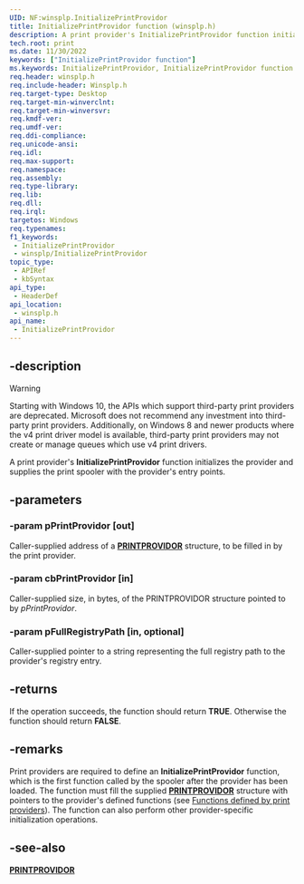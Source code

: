 ```yaml
---
UID: NF:winsplp.InitializePrintProvidor
title: InitializePrintProvidor function (winsplp.h)
description: A print provider's InitializePrintProvidor function initializes the provider and supplies the print spooler with the provider's entry points.
tech.root: print
ms.date: 11/30/2022
keywords: ["InitializePrintProvidor function"]
ms.keywords: InitializePrintProvidor, InitializePrintProvidor function [Print Devices], print.initializeprintprovidor, spoolfnc_b67588a9-bccb-4181-8fd0-cbdc1b7af7c5.xml, winsplp/InitializePrintProvidor
req.header: winsplp.h
req.include-header: Winsplp.h
req.target-type: Desktop
req.target-min-winverclnt: 
req.target-min-winversvr: 
req.kmdf-ver: 
req.umdf-ver: 
req.ddi-compliance: 
req.unicode-ansi: 
req.idl: 
req.max-support: 
req.namespace: 
req.assembly: 
req.type-library: 
req.lib: 
req.dll: 
req.irql: 
targetos: Windows
req.typenames: 
f1_keywords:
 - InitializePrintProvidor
 - winsplp/InitializePrintProvidor
topic_type:
 - APIRef
 - kbSyntax
api_type:
 - HeaderDef
api_location:
 - winsplp.h
api_name:
 - InitializePrintProvidor
---
```


## -description

> [!WARNING]
> Starting with Windows 10, the APIs which support third-party print providers are deprecated. Microsoft does not recommend any investment into third-party print providers. Additionally, on Windows 8 and newer products where the v4 print driver model is available, third-party print providers may not create or manage queues which use v4 print drivers.

A print provider's **InitializePrintProvidor** function initializes the provider and supplies the print spooler with the provider's entry points.

## -parameters

### -param pPrintProvidor [out]

Caller-supplied address of a [**PRINTPROVIDOR**](/windows-hardware/drivers/ddi/winsplp/ns-winsplp-_printprovidor) structure, to be filled in by the print provider.

### -param cbPrintProvidor [in]

Caller-supplied size, in bytes, of the PRINTPROVIDOR structure pointed to by *pPrintProvidor*.

### -param pFullRegistryPath [in, optional]

Caller-supplied pointer to a string representing the full registry path to the provider's registry entry.

## -returns

If the operation succeeds, the function should return **TRUE**. Otherwise the function should return **FALSE**.

## -remarks

Print providers are required to define an **InitializePrintProvidor** function, which is the first function called by the spooler after the provider has been loaded. The function must fill the supplied [**PRINTPROVIDOR**](/windows-hardware/drivers/ddi/winsplp/ns-winsplp-_printprovidor) structure with pointers to the provider's defined functions (see [Functions defined by print providers](/windows-hardware/drivers/print/functions-defined-by-print-providers)). The function can also perform other provider-specific initialization operations.

## -see-also

[**PRINTPROVIDOR**](/windows-hardware/drivers/ddi/winsplp/ns-winsplp-_printprovidor)
